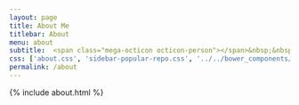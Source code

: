 ```yaml
---
layout: page
title: About Me
titlebar: About
menu: about
subtitle:  <span class="mega-octicon octicon-person"></span>&nbsp;&nbsp; 空谷残声，一枚有颜值却靠才华苟且的程序员        
css: ['about.css', 'sidebar-popular-repo.css', '../../bower_components/flag-icon-css/css/flag-icon.min.css']
permalink: /about
---
```


{% include about.html %}


